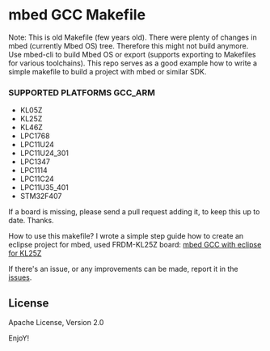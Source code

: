 # mbed GCC Makefile

Note: This is old Makefile (few years old). There were plenty of changes in mbed (currently Mbed OS) tree. Therefore this might not build anymore.
Use mbed-cli to build Mbed OS or export (supports exporting to Makefiles for various toolchains). This repo serves as a good example
how to write a simple makefile to build a project with mbed or similar SDK.

### SUPPORTED PLATFORMS GCC_ARM
* KL05Z
* KL25Z
* KL46Z
* LPC1768
* LPC11U24
* LPC11U24_301
* LPC1347
* LPC1114
* LPC11C24
* LPC11U35_401
* STM32F407

If a board is missing, please send a pull request adding it, to keep this up to date. Thanks.

How to use this makefile? I wrote a simple step guide how to create an eclipse project for mbed, used FRDM-KL25Z board: [mbed GCC with eclipse for KL25Z](http://0xc0170.github.io/mbed/2013/08/05/mbed-gcc-with-eclipse-kl25z-part-1/)

If there's an issue, or any improvements can be made, report it in the [issues](https://github.com/0xc0170/mbed_gcc_makefile/issues).

## License
Apache License, Version 2.0

EnjoY!
